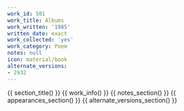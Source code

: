 ```yaml
---
work_id: 501
work_title: Albums
work_written: '1985'
written_date: exact
work_collected: 'yes'
work_category: Poem
notes: null
icon: material/book
alternate_versions:
- 2932
---
```


{{ section_title() }}
{{ work_info() }}
{{ notes_section() }}
{{ appearances_section() }}
{{ alternate_versions_section() }}